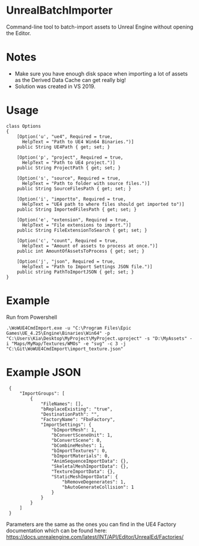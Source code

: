 # UnrealBatchImporter
Command-line tool to batch-import assets to Unreal Engine without opening the Editor.

# Notes

* Make sure you have enough disk space when importing a lot of assets as the Derived Data Cache can get really big!
* Solution was created in VS 2019.

# Usage

```
class Options
{
    [Option('u', "ue4", Required = true,
      HelpText = "Path to UE4 Win64 Binaries.")]
    public String UE4Path { get; set; }

    [Option('p', "project", Required = true,
      HelpText = "Path to UE4 project.")]
    public String ProjectPath { get; set; }

    [Option('s', "source", Required = true,
      HelpText = "Path to folder with source files.")]
    public String SourceFilesPath { get; set; }

    [Option('i', "importto", Required = true,
      HelpText = "UE4 path to where files should get imported to")]
    public String ImportedFilesPath { get; set; }

    [Option('e', "extension", Required = true,
      HelpText = "File extensions to import.")]
    public String FileExtensionToSearch { get; set; }        

    [Option('c', "count", Required = true,
      HelpText = "Amount of assets to process at once.")]
    public int AmountOfAssetsToProcess { get; set; }

    [Option('j', "json", Required = true,
      HelpText = "Path to Import Settings JSON file.")]
    public string PathToImportJSON { get; set; }
}
```

# Example

Run from Powershell

```
.\WoWUE4CmdImport.exe -u "C:\Program Files\Epic Games\UE_4.25\Engine\Binaries\Win64" -p "C:\Users\Kia\Desktop\MyProject\MyProject.uproject" -s "D:\MyAssets" -i "Maps/MyMap/Textures/WMOs" -e "svg" -c 3 -j "C:\Git\WoWUE4CmdImport\import_texture.json"
```

# Example JSON
```
 {
     "ImportGroups": [
         {
             "FileNames": [],
             "bReplaceExisting": "true", 
             "DestinationPath": "", 
             "FactoryName": "FbxFactory", 
             "ImportSettings": {
                 "bImportMesh": 1, 
                 "bConvertSceneUnit": 1, 
                 "bConvertScene": 0,
                 "bCombineMeshes": 1, 
                 "bImportTextures": 0, 
                 "bImportMaterials": 0, 
                 "AnimSequenceImportData": {}, 
                 "SkeletalMeshImportData": {},
                 "TextureImportData": {}, 
                 "StaticMeshImportData": {
                     "bRemoveDegenerates": 1, 
                     "bAutoGenerateCollision": 1
                 }
             }
         }
     ]
 }
 ```
 
 Parameters are the same as the ones you can find in the UE4 Factory documentation which can be found here: https://docs.unrealengine.com/latest/INT/API/Editor/UnrealEd/Factories/

